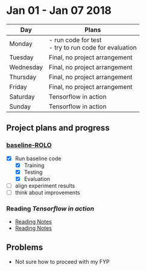 # Jan 01 - Jan 07 2018

| Day | Plans |
| -- | -- |
| Monday | - run code for test <br> - try to run code for evaluation | 
| Tuesday | Final, no project arrangement | 
| Wednesday | Final, no project arrangement | 
| Thursday | Final, no project arrangement | 
| Friday | Final, no project arrangement |
| Saturday | Tensorflow in action |
| Sunday | Tensorflow in action |

## Project plans and progress
### [baseline-ROLO](../01-baseline-ROLO)
 - [x] Run baseline code
    - [x] Training
    - [x] Testing
    - [x] Evaluation
 - [ ] align experiment results
 - [ ] think about improvements

### Reading *Tensorflow in action*
 - [Reading Notes](../../../Tensorflow实战_Reading_Notes)
 - [Reading Notes](Tensorflow实战_Reading_Notes)


## Problems
 - Not sure how to proceed with my FYP
